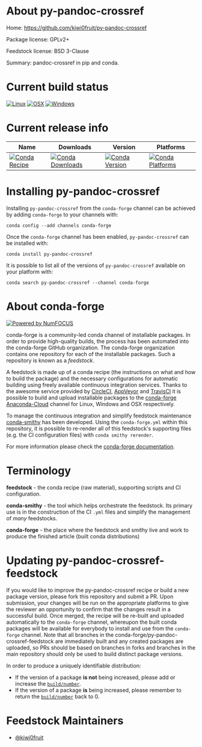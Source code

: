 <!--
# -*- mode: jinja -*-
-->

About py-pandoc-crossref
========================

Home: https://github.com/kiwi0fruit/py-pandoc-crossref

Package license: GPLv2+

Feedstock license: BSD 3-Clause

Summary: pandoc-crossref in pip and conda.



Current build status
====================

[![Linux](https://img.shields.io/circleci/project/github/conda-forge/py-pandoc-crossref-feedstock/master.svg?label=Linux)](https://circleci.com/gh/conda-forge/py-pandoc-crossref-feedstock)
[![OSX](https://img.shields.io/travis/conda-forge/py-pandoc-crossref-feedstock/master.svg?label=macOS)](https://travis-ci.org/conda-forge/py-pandoc-crossref-feedstock)
[![Windows](https://img.shields.io/appveyor/ci/conda-forge/py-pandoc-crossref-feedstock/master.svg?label=Windows)](https://ci.appveyor.com/project/conda-forge/py-pandoc-crossref-feedstock/branch/master)

Current release info
====================

| Name | Downloads | Version | Platforms |
| --- | --- | --- | --- |
| [![Conda Recipe](https://img.shields.io/badge/recipe-py--pandoc--crossref-green.svg)](https://anaconda.org/conda-forge/py-pandoc-crossref) | [![Conda Downloads](https://img.shields.io/conda/dn/conda-forge/py-pandoc-crossref.svg)](https://anaconda.org/conda-forge/py-pandoc-crossref) | [![Conda Version](https://img.shields.io/conda/vn/conda-forge/py-pandoc-crossref.svg)](https://anaconda.org/conda-forge/py-pandoc-crossref) | [![Conda Platforms](https://img.shields.io/conda/pn/conda-forge/py-pandoc-crossref.svg)](https://anaconda.org/conda-forge/py-pandoc-crossref) |

Installing py-pandoc-crossref
=============================

Installing `py-pandoc-crossref` from the `conda-forge` channel can be achieved by adding `conda-forge` to your channels with:

```
conda config --add channels conda-forge
```

Once the `conda-forge` channel has been enabled, `py-pandoc-crossref` can be installed with:

```
conda install py-pandoc-crossref
```

It is possible to list all of the versions of `py-pandoc-crossref` available on your platform with:

```
conda search py-pandoc-crossref --channel conda-forge
```


About conda-forge
=================

[![Powered by NumFOCUS](https://img.shields.io/badge/powered%20by-NumFOCUS-orange.svg?style=flat&colorA=E1523D&colorB=007D8A)](http://numfocus.org)

conda-forge is a community-led conda channel of installable packages.
In order to provide high-quality builds, the process has been automated into the
conda-forge GitHub organization. The conda-forge organization contains one repository
for each of the installable packages. Such a repository is known as a *feedstock*.

A feedstock is made up of a conda recipe (the instructions on what and how to build
the package) and the necessary configurations for automatic building using freely
available continuous integration services. Thanks to the awesome service provided by
[CircleCI](https://circleci.com/), [AppVeyor](https://www.appveyor.com/)
and [TravisCI](https://travis-ci.org/) it is possible to build and upload installable
packages to the [conda-forge](https://anaconda.org/conda-forge)
[Anaconda-Cloud](https://anaconda.org/) channel for Linux, Windows and OSX respectively.

To manage the continuous integration and simplify feedstock maintenance
[conda-smithy](https://github.com/conda-forge/conda-smithy) has been developed.
Using the ``conda-forge.yml`` within this repository, it is possible to re-render all of
this feedstock's supporting files (e.g. the CI configuration files) with ``conda smithy rerender``.

For more information please check the [conda-forge documentation](https://conda-forge.org/docs/).

Terminology
===========

**feedstock** - the conda recipe (raw material), supporting scripts and CI configuration.

**conda-smithy** - the tool which helps orchestrate the feedstock.
                   Its primary use is in the construction of the CI ``.yml`` files
                   and simplify the management of *many* feedstocks.

**conda-forge** - the place where the feedstock and smithy live and work to
                  produce the finished article (built conda distributions)


Updating py-pandoc-crossref-feedstock
=====================================

If you would like to improve the py-pandoc-crossref recipe or build a new
package version, please fork this repository and submit a PR. Upon submission,
your changes will be run on the appropriate platforms to give the reviewer an
opportunity to confirm that the changes result in a successful build. Once
merged, the recipe will be re-built and uploaded automatically to the
`conda-forge` channel, whereupon the built conda packages will be available for
everybody to install and use from the `conda-forge` channel.
Note that all branches in the conda-forge/py-pandoc-crossref-feedstock are
immediately built and any created packages are uploaded, so PRs should be based
on branches in forks and branches in the main repository should only be used to
build distinct package versions.

In order to produce a uniquely identifiable distribution:
 * If the version of a package **is not** being increased, please add or increase
   the [``build/number``](https://conda.io/docs/user-guide/tasks/build-packages/define-metadata.html#build-number-and-string).
 * If the version of a package **is** being increased, please remember to return
   the [``build/number``](https://conda.io/docs/user-guide/tasks/build-packages/define-metadata.html#build-number-and-string)
   back to 0.

Feedstock Maintainers
=====================

* [@kiwi0fruit](https://github.com/kiwi0fruit/)

